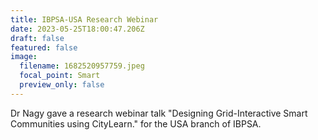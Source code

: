 ```yaml
---
title: IBPSA-USA Research Webinar
date: 2023-05-25T18:00:47.206Z
draft: false
featured: false
image:
  filename: 1682520957759.jpeg
  focal_point: Smart
  preview_only: false
---
```

Dr Nagy gave a research webinar talk "Designing Grid-Interactive Smart Communities using CityLearn." for the USA branch of IBPSA.